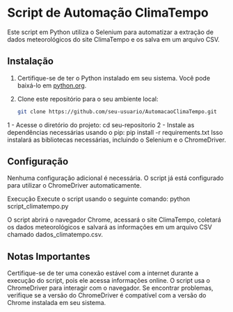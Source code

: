 # Script de Automação ClimaTempo

Este script em Python utiliza o Selenium para automatizar a extração de dados meteorológicos do site ClimaTempo e os salva em um arquivo CSV.

## Instalação

1. Certifique-se de ter o Python instalado em seu sistema. Você pode baixá-lo em [python.org](https://www.python.org/).

2. Clone este repositório para o seu ambiente local:

   ```bash
   git clone https://github.com/seu-usuario/AutomacaoClimaTempo.git

1 - Acesse o diretório do projeto:
    cd seu-repositorio
2 - Instale as dependências necessárias usando o pip:
    pip install -r requirements.txt
    Isso instalará as bibliotecas necessárias, incluindo o Selenium e o ChromeDriver.


## Configuração
Nenhuma configuração adicional é necessária. O script já está configurado para utilizar o ChromeDriver automaticamente.

Execução
Execute o script usando o seguinte comando:
  python script_climatempo.py

O script abrirá o navegador Chrome, acessará o site ClimaTempo, coletará os dados meteorológicos e salvará as informações em um arquivo CSV chamado dados_climatempo.csv.

## Notas Importantes
Certifique-se de ter uma conexão estável com a internet durante a execução do script, pois ele acessa informações online.
O script usa o ChromeDriver para interagir com o navegador. Se encontrar problemas, verifique se a versão do ChromeDriver é compatível com a versão do Chrome instalada em seu sistema.

